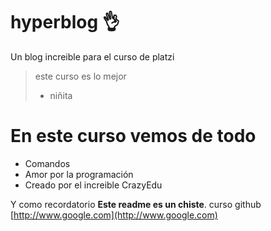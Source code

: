 # hyperblog 👌
Un blog increible para el curso de platzi
>este curso es lo mejor
>- niñita

# En este curso vemos de todo
* Comandos
* Amor por la programación
* Creado por el increible CrazyEdu

Y como recordatorio **Este readme es un chiste**.
curso github [http://www.google.com](http://www.google.com)